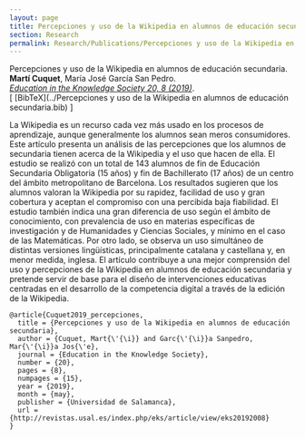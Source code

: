 ```yaml
---
layout: page
title: Percepciones y uso de la Wikipedia en alumnos de educación secundaria
section: Research
permalink: Research/Publications/Percepciones y uso de la Wikipedia en alumnos de educación secundaria/
---
```


Percepciones y uso de la Wikipedia en alumnos de educación secundaria.  
**Martí Cuquet**, María José García San Pedro.  
_[Education in the Knowledge Society 20, 8 (2019)](http://revistas.usal.es/index.php/eks/article/view/eks20192008)_.  
[ [BibTeX](../Percepciones y uso de la Wikipedia en alumnos de educación secundaria.bib) ]

La Wikipedia es un recurso cada vez más usado en los procesos de aprendizaje,
aunque generalmente los alumnos sean meros consumidores. Este artículo
presenta un análisis de las percepciones que los alumnos de secundaria tienen
acerca de la Wikipedia y el uso que hacen de ella. El estudio se realizó con
un total de 143 alumnos de fin de Educación Secundaria Obligatoria (15 años) y
fin de Bachillerato (17 años) de un centro del ámbito metropolitano de
Barcelona. Los resultados sugieren que los alumnos valoran la Wikipedia por su
rapidez, facilidad de uso y gran cobertura y aceptan el compromiso con una
percibida baja fiabilidad. El estudio también indica una gran diferencia de
uso según el ámbito de conocimiento, con prevalencia de uso en materias
específicas de investigación y de Humanidades y Ciencias Sociales, y mínimo en
el caso de las Matemáticas. Por otro lado, se observa un uso simultáneo de
distintas versiones lingüísticas, principalmente catalana y castellana y, en
menor medida, inglesa. El artículo contribuye a una mejor comprensión del uso
y percepciones de la Wikipedia en alumnos de educación secundaria y pretende
servir de base para el diseño de intervenciones educativas centradas en el
desarrollo de la competencia digital a través de la edición de la Wikipedia.

~~~
@article{Cuquet2019_percepciones,
  title = {Percepciones y uso de la Wikipedia en alumnos de educación secundaria},
  author = {Cuquet, Mart{\'{\i}} and Garc{\'{\i}}a Sanpedro, Mar{\'{\i}}a Jos{\'e},
  journal = {Education in the Knowledge Society},
  number = {20},
  pages = {8},
  numpages = {15},
  year = {2019},
  month = {may},
  publisher = {Universidad de Salamanca},
  url = {http://revistas.usal.es/index.php/eks/article/view/eks20192008}
}
~~~
